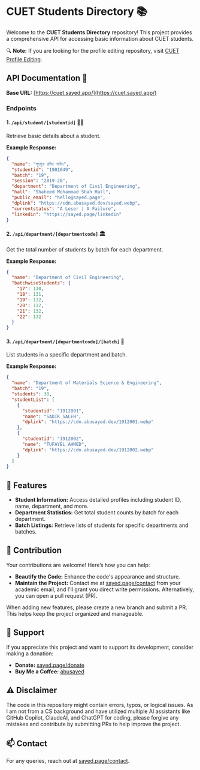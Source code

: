 # CUET Students Directory 📚

Welcome to the **CUET Students Directory** repository! This project provides a comprehensive API for accessing basic information about CUET students.

🔍 **Note:** If you are looking for the profile editing repository, visit [CUET Profile Editing](https://github.com/abusayed0206/cuetprofile).

## API Documentation 📜

**Base URL:** [https://cuet.sayed.app/](https://cuet.sayed.app/)

### Endpoints

#### 1. `/api/student/[studentid]` 🧑‍🎓

Retrieve basic details about a student.

**Example Response:**
```json
{
  "name": "লূৎফুর রশিদ সাঈদ",
  "studentid": "1901049",
  "batch": "19",
  "session": "2019-20",
  "department": "Department of Civil Engineering",
  "hall": "Shaheed Mohammad Shah Hall",
  "public_email": "hello@sayed.page",
  "dplink": "https://cdn.abusayed.dev/sayed.webp",
  "currentstatus": "A Loser | A Failure",
  "linkedin": "https://sayed.page/linkedin"
}
```

#### 2. `/api/department/[departmentcode]` 🏛️

Get the total number of students by batch for each department.

**Example Response:**
```json
{
  "name": "Department of Civil Engineering",
  "batchwiseStudents": {
    "17": 130,
    "18": 131,
    "19": 132,
    "20": 132,
    "21": 132,
    "22": 132
  }
}
```

#### 3. `/api/department/[departmentcode]/[batch]` 📅

List students in a specific department and batch.

**Example Response:**
```json
{
  "name": "Department of Materials Science & Engineering",
  "batch": "19",
  "students": 30,
  "studentList": [
    {
      "studentid": "1912001",
      "name": "SADIK SALEH",
      "dplink": "https://cdn.abusayed.dev/1912001.webp"
    },
    {
      "studentid": "1912002",
      "name": "TUFAYEL AHMED",
      "dplink": "https://cdn.abusayed.dev/1912002.webp"
    }
  ]
}
```

## 🚀 Features

- **Student Information:** Access detailed profiles including student ID, name, department, and more.
- **Department Statistics:** Get total student counts by batch for each department.
- **Batch Listings:** Retrieve lists of students for specific departments and batches.

## 🤝 Contribution

Your contributions are welcome! Here’s how you can help:

- **Beautify the Code:** Enhance the code's appearance and structure.
- **Maintain the Project:** Contact me at [sayed.page/contact](https://sayed.page/contact) from your academic email, and I'll grant you direct write permissions. Alternatively, you can open a pull request (PR).

When adding new features, please create a new branch and submit a PR. This helps keep the project organized and manageable.

## 💖 Support

If you appreciate this project and want to support its development, consider making a donation:

- **Donate:** [sayed.page/donate](https://sayed.page/donate)
- **Buy Me a Coffee:** [abusayed](https://www.buymeacoffee.com/abusayed)

## ⚠️ Disclaimer

The code in this repository might contain errors, typos, or logical issues. As I am not from a CS background and have utilized multiple AI assistants like GitHub Copilot, ClaudeAI, and ChatGPT for coding, please forgive any mistakes and contribute by submitting PRs to help improve the project.

## 📫 Contact

For any queries, reach out at [sayed.page/contact](https://sayed.page/contact).
